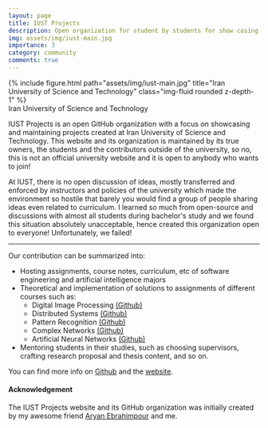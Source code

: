 ```yaml
---
layout: page
title: IUST Projects
description: Open organization for student by students for show casing their work and mentoring each other on graduate studies
img: assets/img/iust-main.jpg
importance: 3
category: community
comments: true
---
```


<div class="row">
    <div class="col-sm mt-3 mt-md-0">
        {% include figure.html path="assets/img/iust-main.jpg" title="Iran University of Science and Technology" class="img-fluid rounded z-depth-1" %}
    </div>
</div>
<div class="caption">
    Iran University of Science and Technology
</div>

IUST Projects is an open GitHub organization with a focus on showcasing and maintaining projects created at Iran University of Science and Technology. This website and its organization is maintained by its true owners, the students and the contributors outside of the university, so no, this is not an official university website and it is open to anybody who wants to join!

At IUST, there is no open discussion of ideas, mostly transferred and enforced by instructors and policies of the university which made the environment so hostile that barely you would find a group of people sharing ideas even related to curriculum. I learned so much from open-source and discussions with almost all students during bachelor's study and we found this situation absolutely unacceptable, hence created this organization open to everyone! Unfortunately, we failed!

***
Our contribution can be summarized into:
<ul>
    <li>Hosting assignments, course notes, curriculum, etc of software engineering and artificial intelligence majors</li>
    <li>Theoretical and implementation of solutions to assignments of different courses such as:
        <ul>
            <li>Digital Image Processing <a href="https://github.com/iust-projects/Digital-Image-Processing-IUST">(Github)</a></li>
            <li>Distributed Systems <a href="https://github.com/iust-projects/mpich-playground">(Github)</a></li>
            <li>Pattern Recognition <a href="https://github.com/iust-projects/Pattern-Recognition-IUST">(Github)</a></li>
            <li>Complex Networks <a href="https://github.com/iust-projects/complex-networks-homework-projects">(Github)</a></li>
            <li>Artificial Neural Networks <a href="https://github.com/iust-projects/Artificial-Neural-Networks">(Github)</a></li>
        </ul>
    </li>
    <li>Mentoring students in their studies, such as choosing supervisors, crafting research proposal and thesis content, and so on.</li>
</ul>

You can find more info on <a href="https://github.com/iust-projects">Github</a> and the <a href="http://iust-projects.ir">website</a>.

#### Acknowledgement
The IUST Projects website and its GitHub organization was initially created by my awesome friend <a href="https://www.avestura.dev/">Aryan Ebrahimpour</a> and me.
